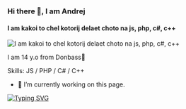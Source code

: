 ### Hi there 👋, I am Andrej
#### I am kakoi to chel kotorij delaet choto na js, php, c#, c++
![I am kakoi to chel kotorij delaet choto na js, php, c#, c++](https://i.ibb.co/GcqgkNZ/kodir.jpg)

I am 14 y.o from Donbass😤


Skills: JS / PHP / C# / C++

- 🔭 I’m currently working on this page. 






<a href="https://www.groznij.tk" target="_blank"><img src="https://readme-typing-svg.herokuapp.com?font=Fira+Code&pause=1000&width=1500&lines=Andrej+ne+nn+on+pro+andrej+pishet+na+js+php+cs+cpp" alt="Typing SVG" /></a>
